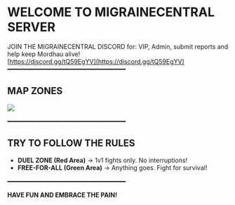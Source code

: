 # WELCOME TO MIGRAINECENTRAL SERVER

JOIN THE MIGRAINECENTRAL DISCORD for: VIP, Admin, submit reports and help keep Mordhau alive!    
[https://discord.gg/tQ59EgYV](https://discord.gg/tQ59EgYV)
━━━━━━━━━━━━━━━━━━━━━━━━━━━━━━━━  

## MAP ZONES  
![](https://i.ibb.co/Bp5S0Mb/image.png)  

━━━━━━━━━━━━━━━━━━━━━━━━━━━━━━━━  

## TRY TO FOLLOW THE RULES  

- **DUEL ZONE (Red Area)** → 1v1 fights only. No interruptions!  
- **FREE-FOR-ALL (Green Area)** → Anything goes. Fight for survival!  

━━━━━━━━━━━━━━━━━━━━━━━━━━━━━━━━  

**HAVE FUN AND EMBRACE THE PAIN!**  
